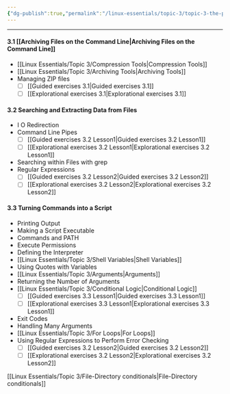 ```yaml
---
{"dg-publish":true,"permalink":"/linux-essentials/topic-3/topic-3-the-power-of-the-command-line/","pinned":"true"}
---
```


---

#### 3.1 [[Archiving Files on the Command Line\|Archiving Files on the Command Line]]
- [[Linux Essentials/Topic 3/Compression Tools\|Compression Tools]]
- [[Linux Essentials/Topic 3/Archiving Tools\|Archiving Tools]]
- Managing ZIP files
	- [ ] [[Guided exercises 3.1\|Guided exercises 3.1]]
	- [ ] [[Explorational exercises 3.1\|Explorational exercises 3.1]]
#### 3.2 Searching and Extracting Data from Files
-  I O Redirection
-  Command Line Pipes
	- [ ] [[Guided exercises 3.2 Lesson1\|Guided exercises 3.2 Lesson1]]
	- [ ] [[Explorational exercises 3.2 Lesson1\|Explorational exercises 3.2 Lesson1]]
- Searching within Files with grep
- Regular Expressions
	- [ ] [[Guided exercises 3.2 Lesson2\|Guided exercises 3.2 Lesson2]]
	- [ ] [[Explorational exercises 3.2 Lesson2\|Explorational exercises 3.2 Lesson2]]

#### 3.3 Turning Commands into a Script
-  Printing Output
-  Making a Script Executable
- Commands and PATH
- Execute Permissions
- Defining the Interpreter
- [[Linux Essentials/Topic 3/Shell Variables\|Shell Variables]]
- Using Quotes with Variables
- [[Linux Essentials/Topic 3/Arguments\|Arguments]]
- Returning the Number of Arguments
- [[Linux Essentials/Topic 3/Conditional Logic\|Conditional Logic]]
	- [ ] [[Guided exercises 3.3 Lesson1\|Guided exercises 3.3 Lesson1]]
	- [ ] [[Explorational exercises 3.3 Lesson1\|Explorational exercises 3.3 Lesson1]]
- Exit Codes
- Handling Many Arguments
- [[Linux Essentials/Topic 3/For Loops\|For Loops]]
- Using Regular Expressions to Perform Error Checking
	- [ ] [[Guided exercises 3.2 Lesson2\|Guided exercises 3.2 Lesson2]]
	- [ ] [[Explorational exercises 3.2 Lesson2\|Explorational exercises 3.2 Lesson2]]

[[Linux Essentials/Topic 3/File-Directory conditionals\|File-Directory conditionals]]